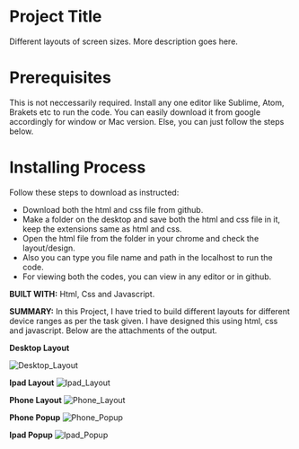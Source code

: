 # Project Title
Different layouts of screen sizes. More description goes here.

# Prerequisites
This is not neccessarily required. Install any one editor like Sublime, Atom, Brakets etc to run the code. You can easily download it from google accordingly for window or Mac version. Else, you can just follow the steps below.

# Installing Process
Follow these steps to download as instructed:
* Download both the html and css file from github.
* Make a folder on the desktop and save both the html and css file in it, keep the extensions same as html and css.
* Open the html file from the folder in your chrome and check the layout/design.
* Also you can type you file name and path in the localhost to run the code.
* For viewing both the codes, you can view in any editor or in github.

**BUILT WITH:**
Html, Css and Javascript.

**SUMMARY:**
In this Project, I have tried to build different layouts for different device ranges as per the task given. I have designed this using html, css and javascript. Below are the attachments of the output.

**Desktop Layout**

![Desktop_Layout](https://user-images.githubusercontent.com/32759953/42066209-02980a7a-7b5d-11e8-8bfd-98a706429b74.png)

**Ipad Layout**
![Ipad_Layout](https://user-images.githubusercontent.com/32759953/42066210-02c5daea-7b5d-11e8-88c1-5b8e34f1779e.png)

**Phone Layout**
![Phone_Layout](https://user-images.githubusercontent.com/32759953/42066211-02eff01e-7b5d-11e8-8671-dbbc4b82026e.png)

**Phone Popup**
![Phone_Popup](https://user-images.githubusercontent.com/32759953/42066212-031ece70-7b5d-11e8-9541-94e10c4a452c.png)

**Ipad Popup**
![Ipad_Popup](https://user-images.githubusercontent.com/32759953/42066213-0349bb80-7b5d-11e8-82c0-4a7684a5e5e4.png)

